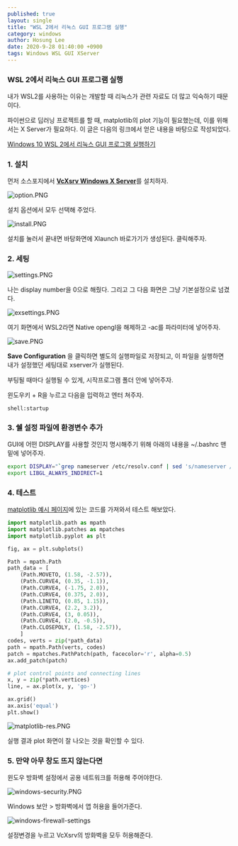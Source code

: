 ```yaml
---
published: true
layout: single
title: "WSL 2에서 리눅스 GUI 프로그램 실행"
category: windows
author: Hosung Lee
date: 2020-9-28 01:40:00 +0900
tags: Windows WSL GUI XServer
---
```


### WSL 2에서 리눅스 GUI 프로그램 실행

내가 WSL2를 사용하는 이유는 개발할 때 리눅스가 관련 자료도 더 많고 익숙하기 때문이다.

파이썬으로 딥러닝 프로젝트를 할 때, matplotlib의 plot 기능이 필요했는데, 이를 위해서는 X Server가 필요하다. 이 글은 다음의 링크에서 얻은 내용을 바탕으로 작성되었다.

[Windows 10 WSL 2에서 리눅스 GUI 프로그램 실행하기](https://psychoria.tistory.com/739)

### 1. 설치

먼저 소스포지에서 [**VcXsrv Windows X Server**](https://sourceforge.net/projects/vcxsrv/)를 설치하자.

![option.PNG](https://holeeman.github.io/assets/images/option.PNG)

설치 옵션에서 모두 선택해 주었다.

![install.PNG](https://holeeman.github.io/assets/images/install.PNG)

설치를 눌러서 끝내면 바탕화면에 Xlaunch 바로가기가 생성된다. 클릭해주자.

### 2. 세팅

![settings.PNG](https://holeeman.github.io/assets/images/settings.PNG)

나는 display number을 0으로 해줬다. 그리고 그 다음 화면은 그냥 기본설정으로 넘겼다.

![exsettings.PNG](https://holeeman.github.io/assets/images/exsettings.PNG)

여기 화면에서 WSL2라면 Native opengl을 해제하고 -ac를 파라미터에 넣어주자.

![save.PNG](https://holeeman.github.io/assets/images/save.PNG)

**Save Configuration** 을 클릭하면 별도의 실행파일로 저장되고, 이 파일을 실행하면 내가 설정했던 세팅대로 xserver가 실행된다.

부팅될 때마다 실행될 수 있게, 시작프로그램 폴더 안에 넣어주자.

윈도우키 + R을 누르고 다음을 입력하고 엔터 쳐주자.

```shell
shell:startup
```

### 3. 쉘 설정 파일에 환경변수 추가

GUI에 어떤 DISPLAY를 사용할 것인지 명시해주기 위해 아래의 내용을 ~/.bashrc 맨 밑에 넣어주자.

```bash
export DISPLAY="`grep nameserver /etc/resolv.conf | sed 's/nameserver //'`:0"
export LIBGL_ALWAYS_INDIRECT=1
```

### 4. 테스트

[matplotlib 예시 페이지][mat]에 있는 코드를 가져와서 테스트 해보았다.

```python
import matplotlib.path as mpath
import matplotlib.patches as mpatches
import matplotlib.pyplot as plt

fig, ax = plt.subplots()

Path = mpath.Path
path_data = [
    (Path.MOVETO, (1.58, -2.57)),
    (Path.CURVE4, (0.35, -1.1)),
    (Path.CURVE4, (-1.75, 2.0)),
    (Path.CURVE4, (0.375, 2.0)),
    (Path.LINETO, (0.85, 1.15)),
    (Path.CURVE4, (2.2, 3.2)),
    (Path.CURVE4, (3, 0.05)),
    (Path.CURVE4, (2.0, -0.5)),
    (Path.CLOSEPOLY, (1.58, -2.57)),
    ]
codes, verts = zip(*path_data)
path = mpath.Path(verts, codes)
patch = mpatches.PathPatch(path, facecolor='r', alpha=0.5)
ax.add_patch(patch)

# plot control points and connecting lines
x, y = zip(*path.vertices)
line, = ax.plot(x, y, 'go-')

ax.grid()
ax.axis('equal')
plt.show()
```

![matplotlib-res.PNG](https://holeeman.github.io/assets/images/matplotlib-res.PNG)

실행 결과 plot 화면이 잘 나오는 것을 확인할 수 있다.

### 5. 만약 아무 창도 뜨지 않는다면

윈도우 방화벽 설정에서 공용 네트워크를 허용해 주어야한다.

![windows-security.PNG](https://holeeman.github.io/assets/images/windows-security.PNG)

Windows 보안 > 방화벽에서 앱 허용을 들어가준다.

![windows-firewall-settings](https://holeeman.github.io/assets/images/windows-firewall-settings.PNG)

설정변경을 누르고 VcXsrv의 방화벽을 모두 허용해준다.

[mat]:https://matplotlib.org/gallery/shapes_and_collections/path_patch.html